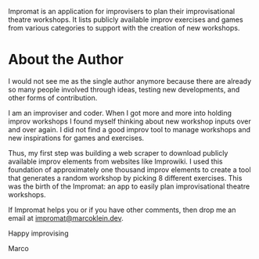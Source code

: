 Impromat is an application for improvisers to plan their
improvisational theatre workshops. It lists publicly available improv exercises and games from various categories to support with the creation of new workshops.

# About the Author

I would not see me as the single author anymore because there are already so many people involved through ideas, testing new developments, and other forms of contribution.

I am an improviser and coder. When I got more and more into holding improv workshops I found myself thinking about new workshop inputs over and over again. I did not find a good improv tool to manage workshops and new inspirations for games and exercises.

Thus, my first step was building a web scraper to download publicly available improv elements from websites like Improwiki. I used this foundation of approximately one thousand improv elements to create a tool that generates a random workshop by picking 8 different exercises. This was the birth of the Impromat: an app to easily plan improvisational theatre workshops.

If Impromat helps you or if you have other comments, then drop me an email at [impromat@marcoklein.dev](mailto:impromat@marcoklein.dev).

Happy improvising

Marco
